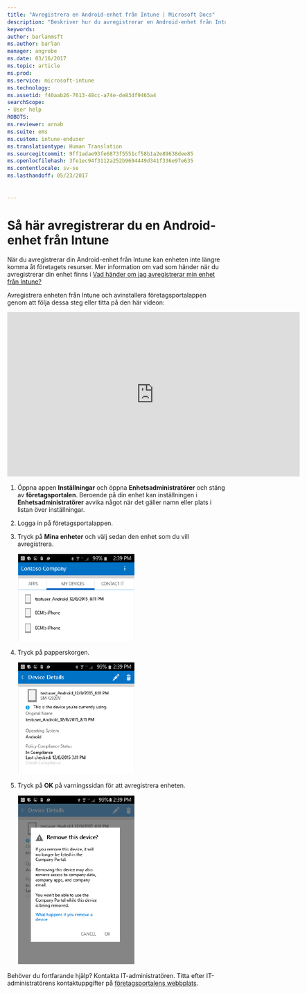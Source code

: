 ```yaml
---
title: "Avregistrera en Android-enhet från Intune | Microsoft Docs"
description: "Beskriver hur du avregistrerar en Android-enhet från Intune"
keywords: 
author: barlanmsft
ms.author: barlan
manager: angrobe
ms.date: 03/16/2017
ms.topic: article
ms.prod: 
ms.service: microsoft-intune
ms.technology: 
ms.assetid: f40aab26-7613-48cc-a74e-de83df9465a4
searchScope:
- User help
ROBOTS: 
ms.reviewer: arnab
ms.suite: ems
ms.custom: intune-enduser
ms.translationtype: Human Translation
ms.sourcegitcommit: 9ff1adae93fe6873f5551cf58b1a2e89638dee85
ms.openlocfilehash: 3fe1ec94f3112a252b9694449d341f336e97e635
ms.contentlocale: sv-se
ms.lasthandoff: 05/23/2017


---
```



# <a name="how-to-unenroll-your-android-device-from-intune"></a>Så här avregistrerar du en Android-enhet från Intune

När du avregistrerar din Android-enhet från Intune kan enheten inte längre komma åt företagets resurser.  Mer information om vad som händer när du avregistrerar din enhet finns i [Vad händer om jag avregistrerar min enhet från Intune?](what-happens-if-you-unenroll-your-device-from-intune-android.md)

Avregistrera enheten från Intune och avinstallera företagsportalappen genom att följa dessa steg eller titta på den här videon:

<iframe width="675" height="379" src="https://www.youtube.com/embed/K-Vi7lNfaMk" frameborder="0" allowfullscreen></iframe>

1. Öppna appen **Inställningar** och öppna **Enhetsadministratörer** och stäng av **företagsportalen**. Beroende på din enhet kan inställningen i **Enhetsadministratörer** avvika något när det gäller namn eller plats i listan över inställningar.

2.  Logga in på företagsportalappen.

3.  Tryck på **Mina enheter** och välj sedan den enhet som du vill avregistrera.

    ![Välj den enhet som du vill avregistrera.](./media/andr-1-my-devices-choose.png)

4.  Tryck på papperskorgen.

    ![Tryck på papperskorgen.](./media/andr-2-tap-trashcan.png)

5.  Tryck på **OK** på varningssidan för att avregistrera enheten.

    ![Ta bort enheten.](./media/andr-3-warning-about-remove.png)

Behöver du fortfarande hjälp? Kontakta IT-administratören. Titta efter IT-administratörens kontaktuppgifter på [företagsportalens webbplats](http://portal.manage.microsoft.com).

